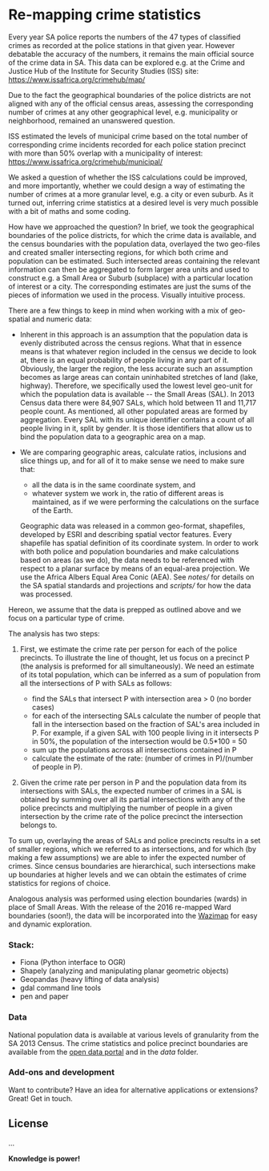 # Re-mapping crime statistics 

Every year SA police reports the numbers of the 47 types of classified crimes as
recorded at the police stations in that given year. However debatable the accuracy of the numbers,
it remains the main official source of the crime data in SA.
This data can be explored e.g. at the Crime and Justice Hub of the Institute for Security Studies
(ISS) site:
https://www.issafrica.org/crimehub/map/

Due to the fact the geographical boundaries of the police districts are not aligned
with any of the official census areas, assessing the corresponding number of crimes at any other geographical level, e.g. municipality or neighborhood, remained an unanswered question.

ISS estimated the levels of municipal crime based on the total number of
corresponding crime incidents recorded for each police station precinct
with more than 50% overlap with a municipality of interest:
 https://www.issafrica.org/crimehub/municipal/

We asked a question of whether the ISS calculations could be improved,
and more importantly, whether we could design a way of estimating the number of crimes at
a more granular level, e.g. a city or even suburb.
As it turned out, inferring crime statistics at a desired level is very much possible
with a bit of maths and some coding.

How have we approached the question? In brief, we took the geographical boundaries of the police districts, for which the crime data is available, and the census boundaries with the population data, overlayed the two geo-files and created smaller intersecting regions, for which both crime and population can be estimated.
Such intersected areas containing the relevant information can then be aggregated
to form larger area units and used to construct e.g. a Small Area or Suburb (subplace) with a particular location of interest or a city. The corresponding estimates are just the sums of
the pieces of information we used in the process. Visually intuitive process.

There are a few things to keep in mind when working with a mix of geo-spatial and numeric data:
- Inherent in this approach is an assumption that the population data is evenly distributed across the census regions. What that in essence means is that whatever region included in the census we decide to look at, there is an equal probability of people living in any part of it. Obviously, the larger the region, the less accurate such an assumption becomes as large areas can contain uninhabited stretches of land (lake, highway). Therefore, we specifically used the lowest level geo-unit for which the population data is available
-- the Small Areas (SAL). In 2013 Census data there were 84,907 SALs, which hold between 11
and 11,717 people count. As mentioned, all other populated areas are formed by
aggregation. Every SAL with its unique identifier contains a count of all people living in it, split by gender. It is those identifiers that allow us to bind the population data to a geographic area on a map.

- We are comparing geographic areas, calculate ratios, inclusions and slice things up,
and for all of it to make sense we need to make sure that:
  - all the data is in the same coordinate system, and
  - whatever system we work in, the ratio of different areas is maintained, as
   if we were performing the calculations on the surface of the Earth.

   Geographic data was released in a common geo-format, shapefiles,
developed by ESRI and describing spatial vector features. Every shapefile has spatial definition
of its coordinate system. In order to work with both police and population
boundaries and make calculations based on areas (as we do), the data needs to be referenced with respect to a planar surface by means of an equal-area projection. We use the Africa Albers Equal Area Conic (AEA).
See *notes/* for details on the SA spatial standards and projections and *scripts/* for how the data
was processed.


Hereon, we assume that the data is prepped as outlined above and we focus on a particular
type of crime.


The analysis has two steps:

1. First, we estimate the crime rate per person for each of the police precincts.
   To illustrate the line of thought, let us focus on a precinct P (the analysis is preformed for all simultaneously). We need an estimate of its total population, which can be inferred as a sum of
   population from all the intersections of P with SALs as follows:

   - find the SALs that intersect P with intersection area > 0 (no border cases)
   - for each of the intersecting SALs calculate the number of people that fall in the intersection based on the fraction of SAL's area included in P. For example, if a given SAL with 100 people living
     in it intersects P in 50%, the population of the intersection would be 0.5*100 = 50
    - sum up the populations across all intersections contained in P
    - calculate the estimate of the rate: (number of crimes in P)/(number of people in P).


2. Given the crime rate per person in P and the population data from its intersections with SALs,
   the expected number of crimes in a SAL is obtained by summing over all its partial intersections with any of the police precincts and multiplying the number of people
   in a given intersection by the crime rate of the police precinct the intersection belongs to.

To sum up, overlaying the areas of SALs and police precincts results in a set of smaller
regions, which we referred to as intersections, and for which (by making a few assumptions)
we are able to infer the expected number of crimes. Since census boundaries are hierarchical,
such intersections make up boundaries at higher levels and we can obtain the estimates
of crime statistics for regions of choice.

Analogous analysis was performed using election boundaries (wards) in place of
Small Areas. With the release of the 2016 re-mapped Ward boundaries (soon!), the data will be
incorporated into the [Wazimap] for easy and dynamic exploration.


### Stack:
 - Fiona (Python interface to OGR)
 - Shapely (analyzing and manipulating planar geometric objects)
 - Geopandas (heavy lifting of data analysis)
 - gdal command line tools
 - pen and paper

### Data
National population data is available at various levels of granularity
from the SA 2013 Census. The crime statistics and police precinct boundaries
are available from the [open data portal] and in the *data* folder.


### Add-ons and development

Want to contribute? Have an idea for alternative applications or extensions? Great!
Get in touch.

License
----

...


**Knowledge is power!**

[//]: # (These are reference links used in the body of this note and get stripped out when the markdown processor does its job. There is no need to format nicely because it shouldn't be seen. Thanks SO - http://stackoverflow.com/questions/4823468/store-comments-in-markdown-syntax)

   [open data portal]: <http://data.code4sa.org/>
   [Wazimap]: <http://wazimap.co.za/>
